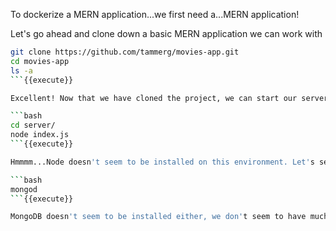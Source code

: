 To dockerize a MERN application...we first need a...MERN application!

Let's go ahead and clone down a basic MERN application we can work with

```bash
git clone https://github.com/tammerg/movies-app.git
cd movies-app
ls -a
```{{execute}}

Excellent! Now that we have cloned the project, we can start our server and be on our way!

```bash
cd server/
node index.js
```{{execute}}

Hmmmm...Node doesn't seem to be installed on this environment. Let's see if other technologies we would need are installed, like MongoDB:

```bash
mongod
```{{execute}}

MongoDB doesn't seem to be installed either, we don't seem to have much of anything! Sadly an improperly setup environment is not new to most developers. We can solve this issue quickly and simply using two technologies `Docker` and `docker-compose`. By using these technologies properly we will have a replicatable environment without ever having to actually install anything on our local machine. Let's get coding!